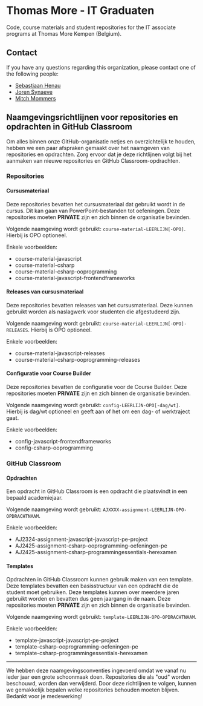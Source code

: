 # Thomas More - IT Graduaten

Code, course materials and student repositories for the IT associate programs at Thomas More Kempen (Belgium).

## Contact

If you have any questions regarding this organization, please contact one of the following people:
- [Sebastiaan Henau](sebastiaan.henau@thomasmore.be)
- [Joren Synaeve](joren.synaeve@thomasmore.be)
- [Mitch Mommers](mitch.mommers@thomasmore.be)

## Naamgevingsrichtlijnen voor repositories en opdrachten in GitHub Classroom

Om alles binnen onze GitHub-organisatie netjes en overzichtelijk te houden, hebben we een paar afspraken gemaakt over het naamgeven van repositories en opdrachten. Zorg ervoor dat je deze richtlijnen volgt bij het aanmaken van nieuwe repositories en GitHub Classroom-opdrachten.

### Repositories

#### Cursusmateriaal
Deze repositories bevatten het cursusmateriaal dat gebruikt wordt in de cursus. Dit kan gaan van PowerPoint-bestanden tot oefeningen. Deze repositories moeten **PRIVATE** zijn en zich binnen de organisatie bevinden.

Volgende naamgeving wordt gebruikt: `course-material-LEERLIJN[-OPO]`. Hierbij is OPO optioneel.

Enkele voorbeelden:
- course-material-javascript
- course-material-csharp
- course-material-csharp-ooprogramming
- course-material-javascript-frontendframeworks

#### Releases van cursusmateriaal
Deze repositories bevatten releases van het cursusmateriaal. Deze kunnen gebruikt worden als naslagwerk voor studenten die afgestudeerd zijn.

Volgende naamgeving wordt gebruikt: `course-material-LEERLIJN[-OPO]-RELEASES`. Hierbij is OPO optioneel.

Enkele voorbeelden:
  - course-material-javascript-releases
  - course-material-csharp-ooprogramming-releases

#### Configuratie voor Course Builder
Deze repositories bevatten de configuratie voor de Course Builder. Deze repositories moeten **PRIVATE** zijn en zich binnen de organisatie bevinden.

Volgende naamgeving wordt gebruikt: `config-LEERLIJN-OPO[-dag/wt]`. Hierbij is dag/wt optioneel en geeft aan of het om een dag- of werktraject gaat.

Enkele voorbeelden:
  - config-javascript-frontendframeworks
  - config-csharp-ooprogramming

### GitHub Classroom

#### Opdrachten
Een opdracht in GitHub Classroom is een opdracht die plaatsvindt in een bepaald academiejaar.

Volgende naamgeving wordt gebruikt: `AJXXXX-assignment-LEERLIJN-OPO-OPDRACHTNAAM`.

Enkele voorbeelden:
  - AJ2324-assignment-javascript-javascript-pe-project
  - AJ2425-assignment-csharp-ooprogramming-oefeningen-pe
  - AJ2425-assignment-csharp-programmingessentials-herexamen

#### Templates
Opdrachten in GitHub Classroom kunnen gebruik maken van een template. Deze templates bevatten een basisstructuur van een opdracht die de student moet gebruiken. Deze templates kunnen over meerdere jaren gebruikt worden en bevatten dus geen jaargang in de naam. Deze repositories moeten **PRIVATE** zijn en zich binnen de organisatie bevinden.

Volgende naamgeving wordt gebruikt: `template-LEERLIJN-OPO-OPDRACHTNAAM`.

Enkele voorbeelden:
  - template-javascript-javascript-pe-project
  - template-csharp-ooprogramming-oefeningen-pe
  - template-csharp-programmingessentials-herexamen

---

We hebben deze naamgevingsconventies ingevoerd omdat we vanaf nu ieder jaar een grote schoonmaak doen. Repositories die als "oud" worden beschouwd, worden dan verwijderd. Door deze richtlijnen te volgen, kunnen we gemakkelijk bepalen welke repositories behouden moeten blijven. Bedankt voor je medewerking!
